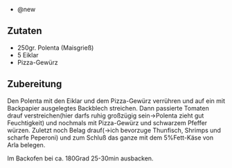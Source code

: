 - @new

## Zutaten
- 250gr. Polenta (Maisgrieß)
- 5 Eiklar
- Pizza-Gewürz

## Zubereitung
Den Polenta mit den Eiklar und dem Pizza-Gewürz verrühren und auf ein mit Backpapier ausgelegtes Backblech streichen.
Dann passierte Tomaten drauf verstreichen(hier darfs ruhig großzügig sein->Polenta zieht gut Feuchtigkeit) und nochmals mit Pizza-Gewürz und schwarzem Pfeffer würzen.
Zuletzt noch Belag drauf(->ich bevorzuge Thunfisch, Shrimps und scharfe Peperoni) und zum Schluß das ganze mit dem 5%Fett-Käse von Arla belegen.

Im Backofen bei ca. 180Grad 25-30min ausbacken.
